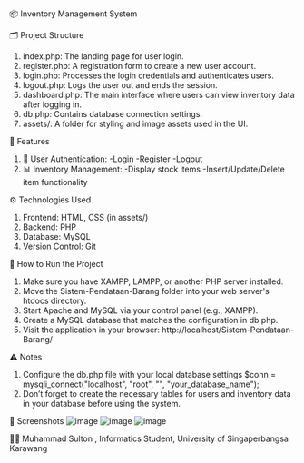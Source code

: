 📦 Inventory Management System

🗂 Project Structure
1. index.php: The landing page for user login.
2. register.php: A registration form to create a new user account.
3. login.php: Processes the login credentials and authenticates users.
4. logout.php: Logs the user out and ends the session.
5. dashboard.php: The main interface where users can view inventory data after logging in.
6. db.php: Contains database connection settings.
7. assets/: A folder for styling and image assets used in the UI.

🔑 Features
1. 🧾 User Authentication:
   -Login
   -Register
   -Logout
2. 📊 Inventory Management:
   -Display stock items
   -Insert/Update/Delete item functionality

⚙️ Technologies Used
1. Frontend: HTML, CSS (in assets/)
2. Backend: PHP
3. Database: MySQL
4. Version Control: Git

🚀 How to Run the Project
1. Make sure you have XAMPP, LAMPP, or another PHP server installed.
2. Move the Sistem-Pendataan-Barang folder into your web server's htdocs directory.
3. Start Apache and MySQL via your control panel (e.g., XAMPP).
4. Create a MySQL database that matches the configuration in db.php.
5. Visit the application in your browser:
   http://localhost/Sistem-Pendataan-Barang/

⚠️ Notes
1. Configure the db.php file with your local database settings
   $conn = mysqli_connect("localhost", "root", "", "your_database_name");
2. Don’t forget to create the necessary tables for users and inventory data in your database before using the system.

📸 Screenshots
![image](https://github.com/user-attachments/assets/21181a8b-0ce7-438e-9532-bf4c6062aa91)
![image](https://github.com/user-attachments/assets/7689ddd8-ffac-4e55-9a21-ab476d17a114)
![image](https://github.com/user-attachments/assets/2638a41b-042f-49fe-ac90-5d452d8da57a)

👨‍💻 Muhammad Sulton , Informatics Student, University of Singaperbangsa Karawang


